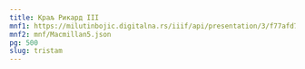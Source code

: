```yaml
---
title: Краљ Рикард III
mnf1: https://milutinbojic.digitalna.rs/iiif/api/presentation/3/f77afd7c-334c-4c96-b962-b58775ca5044%252F00000001%252Fvilijam1%252F00000001/manifest
mnf2: mnf/Macmillan5.json
pg: 500
slug: tristam
---
```

